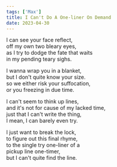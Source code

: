 ```yaml
---
tags: ['Max']
title: I Can't Do A One-liner On Demand
date: 2023-04-30
---
```


I can see your face reflect,  
off my own two bleary eyes,  
as I try to dodge the fate that waits  
in my pending teary sighs.

I wanna wrap you in a blanket,  
but I don't quite know your size.  
so we either risk your suffocation,  
or you freezing in due time.

I can't seem to think up lines,  
and it's not for cause of my lacked time,  
just that I can't write the thing,  
I mean, I can barely even try.

I just want to break the lock,  
to figure out this final rhyme,  
to the single try one-liner of a  
pickup line one-timer,  
but I can't quite find the line.

